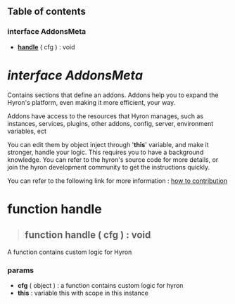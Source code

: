 ## **Table of contents**

### interface **AddonsMeta**

- [**handle**](#function-handle) ( cfg ) : void


# *interface **AddonsMeta***

Contains sections that define an addons. Addons help you to expand the Hyron's platform, even making it more efficient, your way.

Addons have access to the resources that Hyron manages, such as instances, services, plugins, other addons, config, server, environment variables, ect

You can edit them by object inject through '**this**' variable, and make it stronger, handle your logic. This requires you to have a background knowledge.
You can refer to the hyron's source code for more details, or join the hyron development community to get the instructions quickly.

You can refer to the following link for more information : [how to contribution](../contribution.md)

# function handle

> ## function **handle** ( cfg ) : void

A function contains custom logic for Hyron

### **params**

- **cfg** ( object ) : a function contains custom logic for hyron
- **this** : variable this with scope in this instance